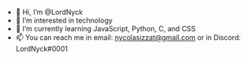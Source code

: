 - 👋 Hi, I’m @LordNyck
- 👀 I’m interested in technology 
- 🌱 I’m currently learning JavaScript, Python, C, and CSS
- 📫 You can reach me in email: nycolasizzat@gmail.com or in Discord: LordNyck#0001

<!---
LordNyck/LordNyck is a ✨ special ✨ repository because its `README.md` (this file) appears on your GitHub profile.
You can click the Preview link to take a look at your changes.
--->
